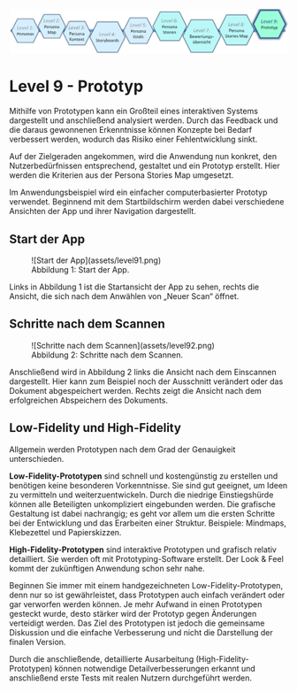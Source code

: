 ![Level9](assets/level9t.png)

# Level 9 - Prototyp

Mithilfe von Prototypen kann ein Großteil eines interaktiven Systems dargestellt und anschließend analysiert werden. Durch das Feedback und die daraus gewonnenen Erkenntnisse können Konzepte bei Bedarf verbessert werden, wodurch das Risiko einer Fehlentwicklung sinkt.

Auf der Zielgeraden angekommen, wird die Anwendung nun konkret, den Nutzerbedürfnissen entsprechend, gestaltet und ein Prototyp erstellt. Hier werden die Kriterien aus der Persona Stories Map umgesetzt.

Im Anwendungsbeispiel wird ein einfacher computerbasierter Prototyp verwendet. Beginnend mit dem Startbildschirm werden dabei verschiedene Ansichten der App und ihrer Navigation dargestellt.

## Start der App

<figure markdown>
  ![Start der App](assets/level91.png)
  <figcaption>Abbildung 1: Start der App.</figcaption>
</figure>

Links in Abbildung 1 ist die Startansicht der App zu sehen, rechts die Ansicht, die sich nach dem Anwählen von „Neuer Scan“ öffnet.

## Schritte nach dem Scannen

<figure markdown>
  ![Schritte nach dem Scannen](assets/level92.png)
  <figcaption>Abbildung 2: Schritte nach dem Scannen.</figcaption>
</figure>

Anschließend wird in Abbildung 2 links die Ansicht nach dem Einscannen dargestellt. Hier kann zum Beispiel noch der Ausschnitt verändert oder das Dokument abgespeichert werden. Rechts zeigt die Ansicht nach dem erfolgreichen Abspeichern des Dokuments.

## Low-Fidelity und High-Fidelity

Allgemein werden Prototypen nach dem Grad der Genauigkeit unterschieden.

**Low-Fidelity-Prototypen** sind schnell und kostengünstig zu erstellen und benötigen keine besonderen Vorkenntnisse. Sie sind gut geeignet, um Ideen zu vermitteln und weiterzuentwickeln. Durch die niedrige Einstiegshürde können alle Beteiligten unkompliziert eingebunden werden. Die grafische Gestaltung ist dabei nachrangig; es geht vor allem um die ersten Schritte bei der Entwicklung und das Erarbeiten einer Struktur. Beispiele: Mindmaps, Klebezettel und Papierskizzen.

**High-Fidelity-Prototypen** sind interaktive Prototypen und grafisch relativ detailliert. Sie werden oft mit Prototyping-Software erstellt. Der Look & Feel kommt der zukünftigen Anwendung schon sehr nahe.

Beginnen Sie immer mit einem handgezeichneten Low-Fidelity-Prototypen, denn nur so ist gewährleistet, dass Prototypen auch einfach verändert oder gar verworfen werden können. Je mehr Aufwand in einen Prototypen gesteckt wurde, desto stärker wird der Prototyp gegen Änderungen verteidigt werden. Das Ziel des Prototypen ist jedoch die gemeinsame Diskussion und die einfache Verbesserung und nicht die Darstellung der finalen Version.

Durch die anschließende, detaillierte Ausarbeitung (High-Fidelity-Prototypen) können notwendige Detailverbesserungen erkannt und anschließend erste Tests mit realen Nutzern durchgeführt werden.
